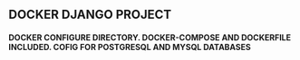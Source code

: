 ## DOCKER DJANGO PROJECT
#### DOCKER CONFIGURE DIRECTORY. DOCKER-COMPOSE AND DOCKERFILE INCLUDED. COFIG FOR POSTGRESQL AND MYSQL DATABASES
